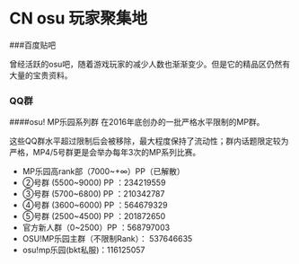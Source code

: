 # CN osu 玩家聚集地

###百度贴吧

曾经活跃的osu吧，随着游戏玩家的减少人数也渐渐变少。但是它的精品区仍然有大量的宝贵资料。

### QQ群

####osu! MP乐园系列群
在2016年底创办的一批严格水平限制的MP群。

这些QQ群水平超过限制后会被移除，最大程度保持了流动性；群内话题限定较为严格，MP4/5号群更是会举办每年3次的MP系列比赛。

+ MP乐园高rank部（7000~+∞）PP（已解散）
+ ②号群 (5500~9000) PP ：234219559
+ ③号群 (5700~6800) PP ：210342787
+ ④号群 (3600~6000) PP ：564679329
+ ⑤号群 (2500~4500) PP ：201872650
+ 官方新人群（0~2500）PP ：568797003
+ OSU!MP乐园主群（不限制Rank）： 537646635
+ osu!mp乐园(bkt私服)：116125057
